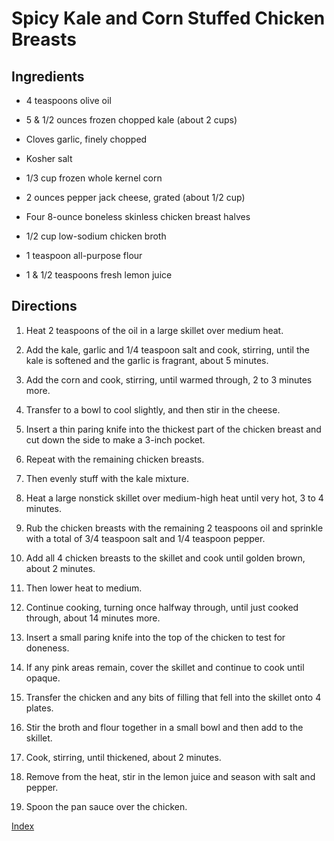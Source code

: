 # Spicy Kale and Corn Stuffed Chicken Breasts

## Ingredients

- 4 teaspoons olive oil

- 5 & 1/2 ounces frozen chopped kale (about 2 cups)

- Cloves garlic, finely chopped

- Kosher salt

- 1/3 cup frozen whole kernel corn

- 2 ounces pepper jack cheese, grated (about 1/2 cup)

- Four 8-ounce boneless skinless chicken breast halves

- 1/2 cup low-sodium chicken broth

- 1 teaspoon all-purpose flour

- 1 & 1/2 teaspoons fresh lemon juice

## Directions

1.  Heat 2 teaspoons of the oil in a large skillet over medium heat.

2.  Add the kale, garlic and 1/4 teaspoon salt and cook, stirring, until the kale is softened and the garlic is fragrant, about 5 minutes.

3.  Add the corn and cook, stirring, until warmed through, 2 to 3 minutes more.

4.  Transfer to a bowl to cool slightly, and then stir in the cheese.

5.  Insert a thin paring knife into the thickest part of the chicken breast and cut down the side to make a 3-inch pocket.

6.  Repeat with the remaining chicken breasts.

7.  Then evenly stuff with the kale mixture.

8.  Heat a large nonstick skillet over medium-high heat until very hot, 3 to 4 minutes.

9.  Rub the chicken breasts with the remaining 2 teaspoons oil and sprinkle with a total of 3/4 teaspoon salt and 1/4 teaspoon pepper.

10. Add all 4 chicken breasts to the skillet and cook until golden brown, about 2 minutes.

11. Then lower heat to medium.

12. Continue cooking, turning once halfway through, until just cooked through, about 14 minutes more.

13. Insert a small paring knife into the top of the chicken to test for doneness.

14. If any pink areas remain, cover the skillet and continue to cook until opaque.

15. Transfer the chicken and any bits of filling that fell into the skillet onto 4 plates.

16. Stir the broth and flour together in a small bowl and then add to the skillet.

17. Cook, stirring, until thickened, about 2 minutes.

18. Remove from the heat, stir in the lemon juice and season with salt and pepper.

19. Spoon the pan sauce over the chicken.

[Index](index.html)
